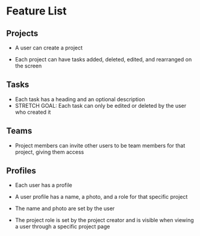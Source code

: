 # Feature List

## Projects

* A user can create a project
  
* Each project can have tasks added, deleted, edited, and rearranged on the screen
  
## Tasks

* Each task has a heading and an optional description
* STRETCH GOAL: Each task can only be edited or deleted by the user who created it

## Teams

* Project members can invite other users to be team members for that project, giving them access

## Profiles

* Each user has a profile

* A user profile has a name, a photo, and a role for that specific project

* The name and photo are set by the user

* The project role is set by the project creator and is visible when viewing a user through a specific project page
